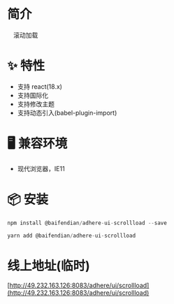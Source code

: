 # 简介
&ensp;&ensp;滚动加载

# ✨ 特性
- 支持 react(18.x)
- 支持国际化
- 支持修改主题
- 支持动态引入(babel-plugin-import)

# 🖥 兼容环境
- 现代浏览器，IE11

# 📦 安装
```javascript
npm install @baifendian/adhere-ui-scrollload --save
``` 

```javascript
yarn add @baifendian/adhere-ui-scrollload
```

# 线上地址(临时)
[http://49.232.163.126:8083/adhere/ui/scrollload](http://49.232.163.126:8083/adhere/ui/scrollload)


